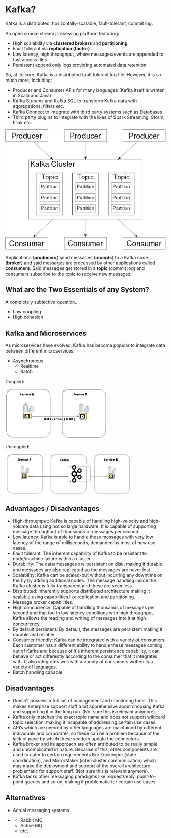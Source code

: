 # Kafka?

Kafka is a distributed, horizontally-scalable, fault-tolerant, commit log.

An open source stream processing platform featuring:

- High scalability via **clustered brokers** and **partitioning**
- Fault tolerant via **replication (factor)**
- Low latency, high throughput, where messages/events are appended to fast access files
- Persistent append only logs providing automated data retention

So, at its core, Kafka is a distributed fault tolerant log file. However, it is so much more, including:

- Producer and Consumer APIs for many languages (Kafka itself is written in Scala and Java)
- Kafka Streams and Kafka SQL to transform Kafka data with aggregations, filters etc.
- Kafka Connect to integrate with third party systems such as Databases
- Third party plugins to integrate with the likes of Spark Streaming, Storm, Flink etc.

![101](images/101.png)

Applications (**producers**) send messages (**records**) to a Kafka node (**broker**) and said messages are processed by other applications called **consumers**. Said messages get stored in a **topic** (commit log) and consumers subscribe to the topic to receive new messages.

## What are the Two Essentials of any System?

A completely subjective question...

- Low coupling
- High cohesion

## Kafka and Microservices

As microservices have evolved, Kafka has become popular to integrate data between different microservices:

- Asynchronous
  - Realtime
  - Batch

Coupled:

![Coupled](images/coupled.png)

Uncoupled:

![Uncoupled](images/uncoupled.png)

## Advantages / Disadvantages

- High-throughput: Kafka is capable of handling high-velocity and high-volume data using not so large hardware. It is capable of supporting message throughput of thousands of messages per second.
- Low latency: Kafka is able to handle these messages with very low latency of the range of milliseconds, demanded by most of new use cases.
- Fault tolerant: The inherent capability of Kafka to be resistant to node/machine failure within a cluster.
- Durability: The data/messages are persistent on disk, making it durable and messages are also replicated so the messages are never lost.
- Scalability: Kafka can be scaled-out without incurring any downtime on the fly by adding additional nodes. The message handling inside the Kafka cluster is fully transparent and these are seamless
- Distributed: Inherently supports distributed architecture making it scalable using capabilities like replication and partitioning.
- Message broker capabilities.
- High concurrency: Capable of handling thousands of messages per second and that too in low latency conditions with high throughput. Kafka allows the reading and writing of messages into it at high concurrency.
- By default persistent: By default, the messages are persistent making it durable and reliable.
- Consumer friendly: Kafka can be integrated with a variety of consumers. Each customer has a different ability to handle these messages coming out of Kafka and because of it's inherent persistence capability, it can behave or act differently according to the consumer that it integrates with. It also integrates well with a variety of consumers written in a variety of languages.
- Batch handling capable

## Disadvantages

- Doesn’t possess a full set of management and monitoring tools. This makes enterprise support staff a bit apprehensive about choosing Kafka and supporting it in the long run. (Not sure this is relevant anymore).
- Kafka only matches the exact topic name and does not support wildcard topic selection, making it incapable of addressing certain use cases.
- API’s which are needed by other languages are maintained by different individuals and corporates, so these can be a problem because of the lack of pace by which these vendors update the connectors.
- Kafka broker and its approach are often attributed to be really simple and uncomplicated in nature. Because of this, other components are used to cater to certain requirements like Zookeeper (state coordination), and MirrorMaker (inter-cluster communication) which may make the deployment and support of the overall architecture problematic for support staff. (Not sure this is relevant anymore).
- Kafka lacks other messaging paradigms like request/reply, point-to-point queues and so on, making it problematic for certain use cases.

## Alternatives

- Actual messaging systems

- - Rabbit MQ
  - Active MQ
  - etc.

